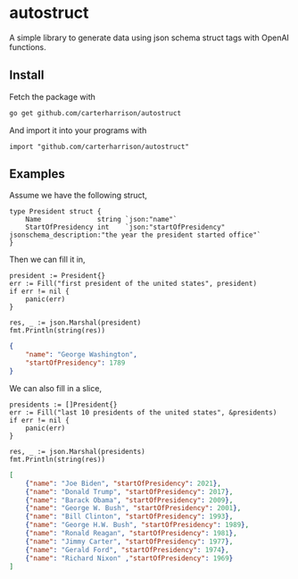 # autostruct

A simple library to generate data using json schema struct tags with OpenAI functions.

## Install
Fetch the package with
```bash
go get github.com/carterharrison/autostruct
```
And import it into your programs with
```golang
import "github.com/carterharrison/autostruct"
```

## Examples
Assume we have the following struct,
```golang
type President struct {
	Name              string `json:"name"`
	StartOfPresidency int    `json:"startOfPresidency" jsonschema_description:"the year the president started office"`
}
```

Then we can fill it in,
```golang
president := President{}
err := Fill("first president of the united states", president)
if err != nil {
    panic(err)
}

res, _ := json.Marshal(president)
fmt.Println(string(res))
```
```json
{
    "name": "George Washington",
    "startOfPresidency": 1789
}
```
We can also fill in a slice,
```golang
presidents := []President{}
err := Fill("last 10 presidents of the united states", &presidents)
if err != nil {
    panic(err)
}

res, _ := json.Marshal(presidents)
fmt.Println(string(res))
```
```json
[
    {"name": "Joe Biden", "startOfPresidency": 2021},
    {"name": "Donald Trump", "startOfPresidency": 2017},
    {"name": "Barack Obama", "startOfPresidency": 2009},
    {"name": "George W. Bush", "startOfPresidency": 2001},
    {"name": "Bill Clinton", "startOfPresidency": 1993},
    {"name": "George H.W. Bush", "startOfPresidency": 1989},
    {"name": "Ronald Reagan", "startOfPresidency": 1981},
    {"name": "Jimmy Carter", "startOfPresidency": 1977},
    {"name": "Gerald Ford", "startOfPresidency": 1974},
    {"name": "Richard Nixon" ,"startOfPresidency": 1969}
]
```